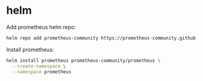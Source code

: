 # helm

Add prometheus helm repo:
```bash
helm repo add prometheus-community https://prometheus-community.github.io/helm-charts
```

Install prometheus:
```bash
helm install prometheus prometheus-community/prometheus \
  --create-namespace \
  --namespace prometheus
```
